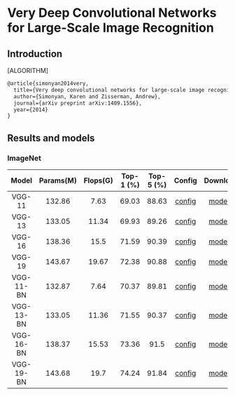 # Very Deep Convolutional Networks for Large-Scale Image Recognition

## Introduction

[ALGORITHM]

```latex
@article{simonyan2014very,
  title={Very deep convolutional networks for large-scale image recognition},
  author={Simonyan, Karen and Zisserman, Andrew},
  journal={arXiv preprint arXiv:1409.1556},
  year={2014}
}

```

## Results and models

### ImageNet

|         Model         | Params(M) | Flops(G) | Top-1 (%) | Top-5 (%) | Config | Download |
|:---------------------:|:---------:|:--------:|:---------:|:---------:|:---------:|:--------:|
| VGG-11 | 132.86 | 7.63 | 69.03 | 88.63 | [config](https://github.com/open-mmlab/mmclassification/blob/master/configs/vgg/vgg11_imagenet.py) | [model](https://download.openmmlab.com/mmclassification/v0/vgg/vgg11_imagenet-01ecd97e.pth)* |
| VGG-13 | 133.05 | 11.34 | 69.93 | 89.26 | [config](https://github.com/open-mmlab/mmclassification/blob/master/configs/vgg/vgg13_imagenet.py) | [model](https://download.openmmlab.com/mmclassification/v0/vgg/vgg13_imagenet-9ad3945d.pth)*|
| VGG-16 | 138.36 | 15.5 | 71.59 | 90.39 | [config](https://github.com/open-mmlab/mmclassification/blob/master/configs/vgg/vgg16_imagenet.py) | [model](https://download.openmmlab.com/mmclassification/v0/vgg/vgg16_imagenet-91b6d117.pth)*|
| VGG-19 | 143.67 | 19.67 | 72.38 | 90.88 | [config](https://github.com/open-mmlab/mmclassification/blob/master/configs/vgg/vgg19_imagenet.py) | [model](https://download.openmmlab.com/mmclassification/v0/vgg/vgg19_imagenet-fee352a8.pth)*|
| VGG-11-BN | 132.87 | 7.64 | 70.37 | 89.81 | [config](https://github.com/open-mmlab/mmclassification/blob/master/configs/vgg/vgg11bn_imagenet.py) | [model](https://download.openmmlab.com/mmclassification/v0/vgg/vgg11_bn_imagenet-6fbbbf3f.pth)*|
| VGG-13-BN | 133.05 | 11.36 | 71.55 | 90.37 | [config](https://github.com/open-mmlab/mmclassification/blob/master/configs/vgg/vgg13bn_imagenet.py) | [model](https://download.openmmlab.com/mmclassification/v0/vgg/vgg13_bn_imagenet-4b5f9390.pth)*|
| VGG-16-BN | 138.37 | 15.53 | 73.36 | 91.5 | [config](https://github.com/open-mmlab/mmclassification/blob/master/configs/vgg/vgg16_imagenet.py) | [model](https://download.openmmlab.com/mmclassification/v0/vgg/vgg16_bn_imagenet-3ac6d8fd.pth)*|
| VGG-19-BN | 143.68 | 19.7 | 74.24 | 91.84 | [config](https://github.com/open-mmlab/mmclassification/blob/master/configs/vgg/vgg19bn_imagenet.py) | [model](https://download.openmmlab.com/mmclassification/v0/vgg/vgg19_bn_imagenet-7c058385.pth)*|
